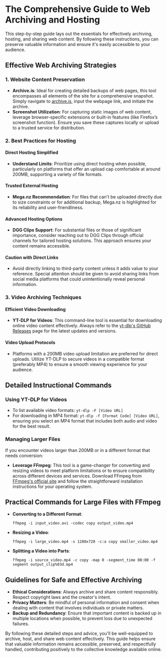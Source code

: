 # The Comprehensive Guide to Web Archiving and Hosting

This step-by-step guide lays out the essentials for effectively archiving, hosting, and sharing web content. By following these instructions, you can preserve valuable information and ensure it's easily accessible to your audience.

## Effective Web Archiving Strategies

### 1. Website Content Preservation
- **Archive.is**: Ideal for creating detailed backups of web pages, this tool encompasses all elements of the site for a comprehensive snapshot. Simply navigate to [archive.is](https://archive.md/), input the webpage link, and initiate the archive.
- **Screenshot Utilization**: For capturing static images of web content, leverage browser-specific extensions or built-in features (like Firefox’s screenshot function). Ensure you save these captures locally or upload to a trusted service for distribution.

### 2. Best Practices for Hosting

#### Direct Hosting Simplified
- **Understand Limits**: Prioritize using direct hosting when possible, particularly on platforms that offer an upload cap comfortable at around 200MB, supporting a variety of file formats.
  
#### Trusted External Hosting
- **Mega.nz Recommendation**: For files that can't be uploaded directly due to size constraints or for additional backup, Mega.nz is highlighted for its reliability and user-friendliness.
  
#### Advanced Hosting Options
- **DGG Clips Support**: For substantial files or those of significant importance, consider reaching out to DGG Clips through official channels for tailored hosting solutions. This approach ensures your content remains accessible.

#### Caution with Direct Links
- Avoid directly linking to third-party content unless it adds value to your reference. Special attention should be given to avoid sharing links from social media platforms that could unintentionally reveal personal information.

### 3. Video Archiving Techniques

#### Efficient Video Downloading
- **YT-DLP for Videos**: This command-line tool is essential for downloading online video content effectively. Always refer to the [yt-dlp's GitHub Releases](https://github.com/yt-dlp/yt-dlp/releases) page for the latest updates and versions.
  
#### Video Upload Protocols
- Platforms with a 200MB video upload limitation are preferred for direct uploads. Utilize YT-DLP to secure videos in a compatible format (preferably MP4) to ensure a smooth viewing experience for your audience.

## Detailed Instructional Commands

### Using YT-DLP for Videos
- To list available video formats: `yt-dlp -F [Video URL]`
- For downloading in MP4 format: `yt-dlp -f [Format Code] [Video URL]`, ensuring you select an MP4 format that includes both audio and video for the best result.

### Managing Larger Files
If you encounter videos larger than 200MB or in a different format that needs conversion:
- **Leverage FFmpeg**: This tool is a game-changer for converting and resizing videos to meet platform limitations or to ensure compatibility across different devices and services. Download FFmpeg from [FFmpeg's official site](https://ffmpeg.org/download.html) and follow the straightforward installation instructions for your operating system.

## Practical Commands for Large Files with FFmpeg
- **Converting to a Different Format**:
  ```
  ffmpeg -i input_video.avi -codec copy output_video.mp4
  ```
  
- **Resizing a Video**:
  ```
  ffmpeg -i large_video.mp4 -s 1280x720 -c:a copy smaller_video.mp4
  ```
  
- **Splitting a Video into Parts**:
  ```
  ffmpeg -i source_video.mp4 -c copy -map 0 -segment_time 08:00 -f segment output_clip%03d.mp4
  ```

## Guidelines for Safe and Effective Archiving
- **Ethical Considerations**: Always archive and share content responsibly. Respect copyright laws and the creator's intent.
- **Privacy Matters**: Be mindful of personal information and consent when dealing with content that involves individuals or private matters.
- **Backup and Redundancy**: Ensure that important content is backed up in multiple locations when possible, to prevent loss due to unexpected failures.

By following these detailed steps and advice, you'll be well-equipped to archive, host, and share web content effectively. This guide helps ensure that valuable information remains accessible, preserved, and respectfully handled, contributing positively to the collective knowledge available online.
